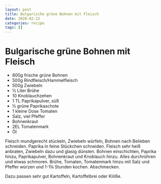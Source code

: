 ```yaml
---
layout: post
title: Bulgarische grüne Bohnen mit Fleisch
date: 2020-02-22
categories: recipe
tags: []
---
```

# Bulgarische grüne Bohnen mit Fleisch

- 800g frische grüne Bohnen
- 500g Rindfleisch/Hammelfleisch
- 500g Zwiebeln
- ½ Liter Brühe
- 10 Knoblauchzehen
- 1 TL Paprikapulver, süß
- ½ grüne Paprikaschote
- 1 kleine Dose Tomaten
- Salz, viel Pfeffer
- Bohnenkraut
- 2EL Tomatenmark
- Öl

Fleisch mundgerecht stückeln, Zwiebeln würfeln, Bohnen nach Belieben schneiden.
Paprika in feine Stückchen schneiden.
Fleisch sehr heiß anbraten, Zwiebeln dazu und glasig dünsten.
Bohnen einschichten, Paprika hinzu, Paprikapulver, Bohnenkraut und Knoblauch hinzu.
Alles durchrühren und etwas schmoren.
Brühe, Tomaten, Tomatenmark hinzu mit Salz und Pfeffer würzen und 1-1¼ Stunden kochen.
Abschmecken.

Dazu passen sehr gut Kartoffeln, Kartoffelbrei oder Klöße.
